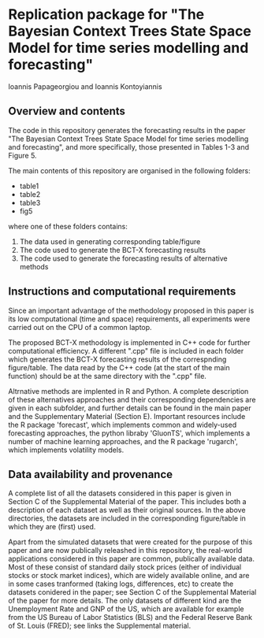 # Replication package for "The Bayesian Context Trees State Space Model for time series modelling and forecasting"

Ioannis Papageorgiou and Ioannis Kontoyiannis

## Overview and contents

The code in this repository generates the forecasting results in the paper "The Bayesian Context Trees State Space Model for time series modelling and forecasting", and more specifically, those presented in Tables 1-3 and Figure 5.

The main contents of this repository are organised in the following folders:

* table1
* table2
* table3
* fig5

where one of these folders contains: 

1) The data used in generating corresponding table/figure
2) The code used to generate the BCT-X forecasting results
3) The code used to generate the forecasting results of alternative methods

## Instructions and computational requirements

Since an important advantage of the methodology proposed in this paper is its low computational (time and space) requirements, all experiments were carried out on the CPU of a common laptop.

The proposed BCT-X methodology is implemented in C++ code for further computational efficiency. A different ".cpp" file is included in each folder which generates the BCT-X forecasting results of the correspnding figure/table. The data read by the C++ code (at the start of the main function) should be at the same directory with the ".cpp" file.

Altrnative methods are implented in R and Python. A complete description of these alternatives approaches and their corresponding dependencies are given in each subfolder, and further details can be found in the main paper and the Supplementary Material (Section E). Important resources include the R package 'forecast', which implements common and widely-used forecasting approaches, the python libraby 'GluonTS', which implements a number of machine learning approaches, and the R package 'rugarch', which implements volatility models.

## Data availability and provenance

A complete list of all the datasets considered in this paper is given in Section C of the Supplemental Material of the paper. This includes both a description of each dataset as well as their original sources. In the above directories, the datasets are included in the corresponding figure/table in which they are (first) used.

Apart from the simulated datasets that were created for the purpose of this paper and are now publically releashed in this repository, the real-world applications considered in this paper are common, publically available data. Most of these consist of standard daily stock prices (either of individual stocks or stock market indices), which are widely available online, and are in some cases tranformed (taking logs, differences, etc) to create the datasets conidered in the paper; see Section C of the Supplemental Material of the paper for more details. The only datasets of different kind are the Unemployment Rate and GNP of the US, which are available for example from the US Bureau of Labor Statistics (BLS) and the Federal Reserve Bank of St. Louis (FRED); see links the Supplemental material. 



